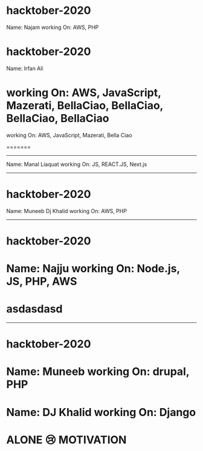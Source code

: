 # hacktober-2020
Name: Najam
working On: AWS, PHP



# hacktober-2020
Name: Irfan Ali

working On: AWS, JavaScript, Mazerati, BellaCiao, BellaCiao, BellaCiao, BellaCiao 
=======
working On: AWS, JavaScript, Mazerati, Bella Ciao

=======
___________________________________

Name: Manal Liaquat
working On: JS, REACT.JS, Next.js

-------------

# hacktober-2020
Name: Muneeb
Dj Khalid
working On: AWS, PHP

-------------

# hacktober-2020
Name: Najju
working On: Node.js, JS, PHP, AWS
=======

asdasdasd
=======
-------------

# hacktober-2020
Name: Muneeb
working On: drupal, PHP
=======
Name: DJ Khalid
working On: Django
=======
ALONE 😢 MOTIVATION
=======

